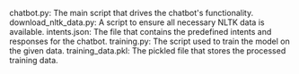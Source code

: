 chatbot.py: The main script that drives the chatbot's functionality.
download_nltk_data.py: A script to ensure all necessary NLTK data is available.
intents.json: The file that contains the predefined intents and responses for the chatbot.
training.py: The script used to train the model on the given data.
training_data.pkl: The pickled file that stores the processed training data.
